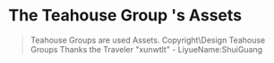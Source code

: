 # The Teahouse Group 's Assets
> Teahouse Groups are used Assets.
Copyright\Design Teahouse Groups
Thanks the Traveler "xunwtlt" - LiyueName:ShuiGuang
